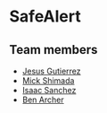 # SafeAlert
## Team members
* [Jesus Gutierrez](https://github.com/jgutierrezCSU)
* [Mick Shimada](https://github.com/mshimada2)
* [Isaac Sanchez](https://github.com/igs-code)
* [Ben Archer](https://github.com/barcher13)

